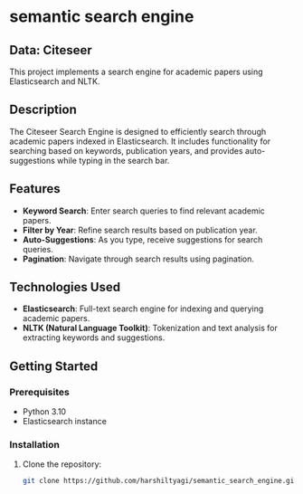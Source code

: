 # semantic search engine

## Data: Citeseer

This project implements a search engine for academic papers using Elasticsearch and NLTK.

## Description

The Citeseer Search Engine is designed to efficiently search through academic papers indexed in Elasticsearch. It includes functionality for searching based on keywords, publication years, and provides auto-suggestions while typing in the search bar.

## Features

- **Keyword Search**: Enter search queries to find relevant academic papers.
- **Filter by Year**: Refine search results based on publication year.
- **Auto-Suggestions**: As you type, receive suggestions for search queries.
- **Pagination**: Navigate through search results using pagination.

## Technologies Used

- **Elasticsearch**: Full-text search engine for indexing and querying academic papers.
- **NLTK (Natural Language Toolkit)**: Tokenization and text analysis for extracting keywords and suggestions.

## Getting Started

### Prerequisites

- Python 3.10
- Elasticsearch instance

### Installation

1. Clone the repository:

   ```bash
   git clone https://github.com/harshiltyagi/semantic_search_engine.git

